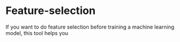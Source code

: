 # Feature-selection
If you want to do feature selection before training a machine learning model, this tool helps you

